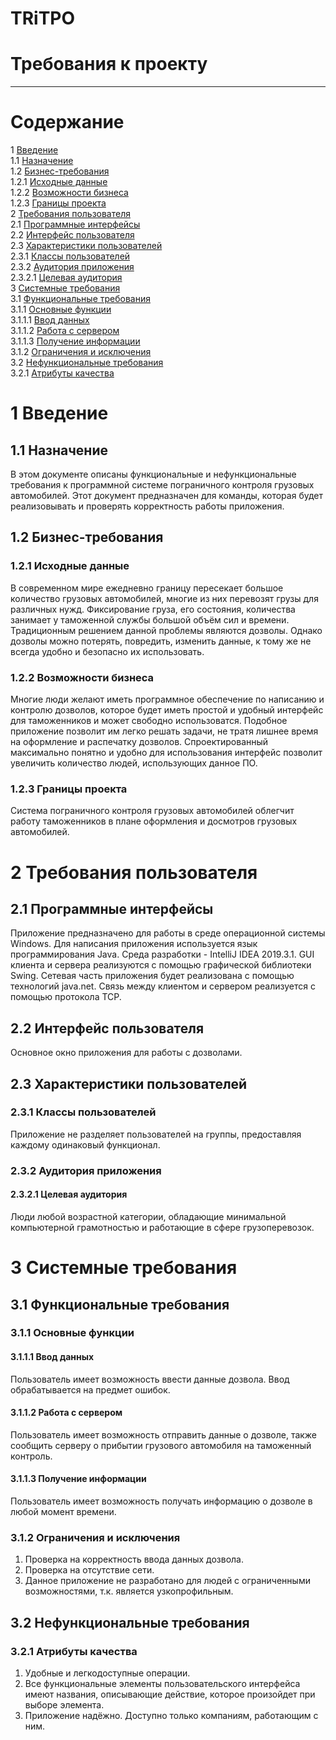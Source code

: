 # TRiTPO

# Требования к проекту
---

# Содержание
1 [Введение](#intro)  
1.1 [Назначение](#appointment)  
1.2 [Бизнес-требования](#business_requirements)  
1.2.1 [Исходные данные](#initial_data)  
1.2.2 [Возможности бизнеса](#business_opportunities)  
1.2.3 [Границы проекта](#project_boundary)  
2 [Требования пользователя](#user_requirements)  
2.1 [Программные интерфейсы](#software_interfaces)  
2.2 [Интерфейс пользователя](#user_interface)  
2.3 [Характеристики пользователей](#user_specifications)  
2.3.1 [Классы пользователей](#user_classes)  
2.3.2 [Аудитория приложения](#application_audience)  
2.3.2.1 [Целевая аудитория](#target_audience)    
3 [Системные требования](#system_requirements)  
3.1 [Функциональные требования](#functional_requirements)  
3.1.1 [Основные функции](#main_functions)  
3.1.1.1 [Ввод данных](#input_data)  
3.1.1.2 [Работа с сервером](#work_with_server)   
3.1.1.3 [Получение информации](#information)  
3.1.2 [Ограничения и исключения](#restrictions_and_exclusions)    
3.2 [Нефункциональные требования](#non-functional_requirements)  
3.2.1 [Атрибуты качества](#quality_attributes)  

<a name="intro"/>

# 1 Введение

<a name="appointment"/>

## 1.1 Назначение
В этом документе описаны функциональные и нефункциональные требования к программной системе пограничного контроля грузовых автомобилей. Этот документ предназначен для команды, которая будет реализовывать и проверять корректность работы приложения. 

<a name="business_requirements"/>

## 1.2 Бизнес-требования

<a name="initial_data"/>

### 1.2.1 Исходные данные
В современном мире ежедневно границу пересекает большое количество грузовых автомобилей, многие из них перевозят грузы для различных нужд. Фиксирование груза, его состояния, количества занимает у таможенной службы большой объём сил и времени. Традиционным решением данной проблемы являются дозволы. Однако дозволы можно потерять, повредить, изменить данные, к тому же не всегда удобно и безопасно их использовать.

<a name="business_opportunities"/>

### 1.2.2 Возможности бизнеса
Многие люди желают иметь программное обеспечение по написанию и контролю дозволов, которое будет иметь простой и удобный интерфейс для таможенников и может свободно использоватся. Подобное приложение позволит им легко решать задачи, не тратя лишнее время на оформление и распечатку дозволов. Спроектированный максимально понятно и удобно для использования интерфейс позволит увеличить количество людей, использующих данное ПО.

<a name="project_boundary"/>

### 1.2.3 Границы проекта
Система пограничного контроля грузовых автомобилей облегчит работу таможенников в плане оформления и досмотров грузовых автомобилей.

<a name="user_requirements"/>

# 2 Требования пользователя

<a name="software_interfaces"/>

## 2.1 Программные интерфейсы
Приложение предназначено для работы в среде операционной системы Windows. Для написания приложения используется язык программирования Java. Среда разработки - IntelliJ IDEA 2019.3.1. GUI клиента и сервера реализуются с помощью графической библиотеки Swing. Сетевая часть приложения будет реализована с помощью технологий java.net. Связь между клиентом и сервером реализуется с помощью протокола TCP.

<a name="user_interface"/>

## 2.2 Интерфейс пользователя
Основное окно приложения для работы с дозволами.  

<a name="user_specifications"/>

## 2.3 Характеристики пользователей

<a name="user_classes"/>

### 2.3.1 Классы пользователей

Приложение не разделяет пользователей на группы, предоставляя каждому одинаковый функционал.

<a name="application_audience"/>

### 2.3.2 Аудитория приложения

<a name="target_audience"/>

#### 2.3.2.1 Целевая аудитория
Люди любой возрастной категории, обладающие минимальной компьютерной грамотностью и работающие в сфере грузоперевозок.

<a name="assumptions_and_dependencies"/>

# 3 Системные требования

<a name="system_requirements"/>

## 3.1 Функциональные требования

<a name="functional_requirements"/>

### 3.1.1 Основные функции

<a name="main_functions"/>

#### 3.1.1.1 Ввод данных

Пользователь имеет возможность ввести данные дозвола. Ввод обрабатывается на предмет ошибок.

<a name="input_data"/>

#### 3.1.1.2 Работа с сервером

Пользователь имеет возможность отправить данные о дозволе, также сообщить серверу о прибытии грузового автомобиля на таможенный контроль.

<a name="work_with_server"/>

#### 3.1.1.3 Получение информации

Пользователь имеет возможность получать информацию о дозволе в любой момент времени.

<a name="information"/>

### 3.1.2 Ограничения и исключения

1. Проверка на корректность ввода данных дозвола.
2. Проверка на отсутствие сети.
3. Данное приложение не разработано для людей с ограниченными возможностями, т.к. является узкопрофильным.

<a name="non-functional_requirements"/>

## 3.2 Нефункциональные требования

<a name="quality_attributes"/>

### 3.2.1 Атрибуты качества

1. Удобные и легкодоступные операции.
2. Все функциональные элементы пользовательского интерфейса имеют названия, описывающие действие, которое произойдет при выборе элемента.
3. Приложение надёжно. Доступно только компаниям, работающим с ним.

<a name="requirements_for_ease_of_use"/>
